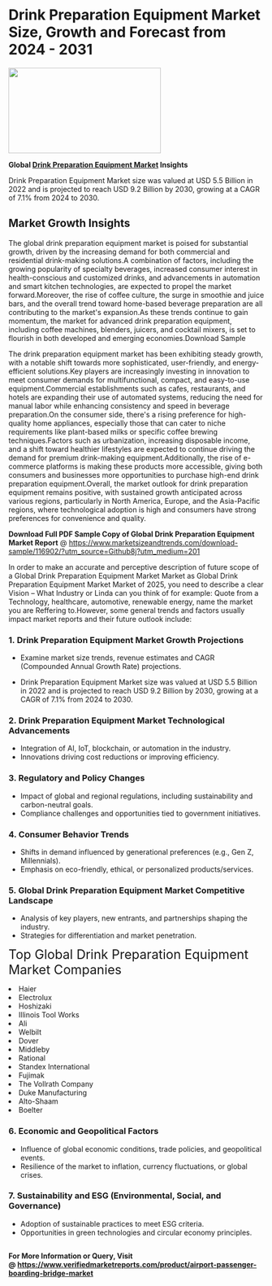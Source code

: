<H1>Drink Preparation Equipment Market Size, Growth and Forecast from 2024 - 2031</H1><img class="aligncenter size-medium wp-image-584254" src="https://thirdeyenews.in/wp-content/uploads/2024/09/Global-Market-Research-300x168.jpeg" alt="" width="300" height="168" /><p><strong>Global&nbsp;<a href="https://www.marketsizeandtrends.com/download-sample/116902/?utm_source=Github8j?utm_medium=201">Drink Preparation Equipment Market</a> Insights</strong></p><p>Drink Preparation Equipment Market size was valued at USD 5.5 Billion in 2022 and is projected to reach USD 9.2 Billion by 2030, growing at a CAGR of 7.1% from 2024 to 2030.</p><p><h2>Market Growth Insights</h2> <p>The global drink preparation equipment market is poised for substantial growth, driven by the increasing demand for both commercial and residential drink-making solutions.A combination of factors, including the growing popularity of specialty beverages, increased consumer interest in health-conscious and customized drinks, and advancements in automation and smart kitchen technologies, are expected to propel the market forward.Moreover, the rise of coffee culture, the surge in smoothie and juice bars, and the overall trend toward home-based beverage preparation are all contributing to the market's expansion.As these trends continue to gain momentum, the market for advanced drink preparation equipment, including coffee machines, blenders, juicers, and cocktail mixers, is set to flourish in both developed and emerging economies.Download Sample</p> <p>The drink preparation equipment market has been exhibiting steady growth, with a notable shift towards more sophisticated, user-friendly, and energy-efficient solutions.Key players are increasingly investing in innovation to meet consumer demands for multifunctional, compact, and easy-to-use equipment.Commercial establishments such as cafes, restaurants, and hotels are expanding their use of automated systems, reducing the need for manual labor while enhancing consistency and speed in beverage preparation.On the consumer side, there's a rising preference for high-quality home appliances, especially those that can cater to niche requirements like plant-based milks or specific coffee brewing techniques.Factors such as urbanization, increasing disposable income, and a shift toward healthier lifestyles are expected to continue driving the demand for premium drink-making equipment.Additionally, the rise of e-commerce platforms is making these products more accessible, giving both consumers and businesses more opportunities to purchase high-end drink preparation equipment.Overall, the market outlook for drink preparation equipment remains positive, with sustained growth anticipated across various regions, particularly in North America, Europe, and the Asia-Pacific regions, where technological adoption is high and consumers have strong preferences for convenience and quality.</p><p><span class=""><strong>Download Full PDF Sample Copy of Global Drink Preparation Equipment Market Report</strong> @ <a href="https://www.marketsizeandtrends.com/download-sample/116902/?utm_source=Github8j?utm_medium=201" target="_blank">https://www.marketsizeandtrends.com/download-sample/116902/?utm_source=Github8j?utm_medium=201</a></span></p><p>In order to make an accurate and perceptive description of future scope of a Global&nbsp;Drink Preparation Equipment Market Market as Global&nbsp;Drink Preparation Equipment Market Market of 2025, you need to describe a clear Vision &ndash; What Industry or Linda can you think of for example: Quote from a Technology, healthcare, automotive, renewable energy, name the market you are Reffering to.However, some general trends and factors usually impact market reports and their future outlook include:</p><h3>1.&nbsp;<strong>Drink Preparation Equipment Market Growth Projections</strong></h3><ul><li>Examine market size trends, revenue estimates and CAGR (Compounded Annual Growth Rate) projections.</li><li><p>Drink Preparation Equipment Market size was valued at USD 5.5 Billion in 2022 and is projected to reach USD 9.2 Billion by 2030, growing at a CAGR of 7.1% from 2024 to 2030.</p></li></ul><h3>2.&nbsp;<strong>Drink Preparation Equipment Market Technological Advancements</strong></h3><ul><li>Integration of AI, IoT, blockchain, or automation in the industry.</li><li>Innovations driving cost reductions or improving efficiency.</li></ul><h3>3.&nbsp;<strong>Regulatory and Policy Changes</strong></h3><ul><li>Impact of global and regional regulations, including sustainability and carbon-neutral goals.</li><li>Compliance challenges and opportunities tied to government initiatives.</li></ul><h3>4.&nbsp;<strong>Consumer Behavior Trends</strong></h3><ul><li>Shifts in demand influenced by generational preferences (e.g., Gen Z, Millennials).</li><li>Emphasis on eco-friendly, ethical, or personalized products/services.</li></ul><h3>5.&nbsp;<strong>Global Drink Preparation Equipment Market Competitive Landscape</strong></h3><ul><li>Analysis of key players, new entrants, and partnerships shaping the industry.</li><li>Strategies for differentiation and market penetration.</li></ul><p data-pm-slice="1 1 []"><span style="color: inherit; font-family: inherit; font-size: 25px;">Top Global Drink Preparation Equipment Market Companies</span></p><div class="" data-test-id=""><p><li>Haier</li><li> Electrolux</li><li> Hoshizaki</li><li> Illinois Tool Works</li><li> Ali</li><li> Welbilt</li><li> Dover</li><li> Middleby</li><li> Rational</li><li> Standex International</li><li> Fujimak</li><li> The Vollrath Company</li><li> Duke Manufacturing</li><li> Alto-Shaam</li><li> Boelter</li></p></div><h3>6.&nbsp;<strong>Economic and Geopolitical Factors</strong></h3><ul><li>Influence of global economic conditions, trade policies, and geopolitical events.</li><li>Resilience of the market to inflation, currency fluctuations, or global crises.</li></ul><h3>7.&nbsp;<strong>Sustainability and ESG (Environmental, Social, and Governance)</strong></h3><ul><li>Adoption of sustainable practices to meet ESG criteria.</li><li>Opportunities in green technologies and circular economy principles.</li></ul><h2><strong style="font-size: 14px;">For More Information or Query, Visit @&nbsp;</strong><a style="background-color: #ffffff; font-size: 14px;" href="https://www.marketsizeandtrends.com/report/drink-preparation-equipment-market/" target="_blank">https://www.verifiedmarketreports.com/product/airport-passenger-boarding-bridge-market</a></h2>